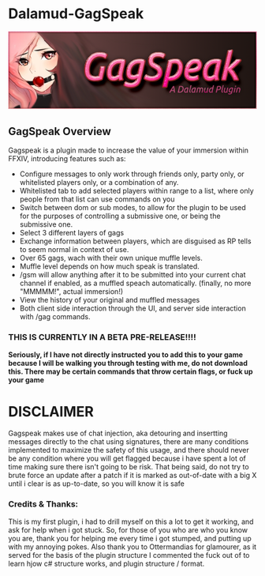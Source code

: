 # Dalamud-GagSpeak 
![Banner Image](Assets/GagSpeakBannerAlt.png)
## GagSpeak Overview
Gagspeak is a plugin made to increase the value of your immersion within FFXIV, introducing features such as:
- Configure messages to only work through friends only, party only, or whitelisted players only, or a combination of any.
- Whitelisted tab to add selected players within range to a list, where only people from that list can use commands on you
- Switch between dom or sub modes, to allow for the plugin to be used for the purposes of controlling a submissive one, or being the submissive one.
- Select 3 different layers of gags
- Exchange information between players, which are disguised as RP tells to seem normal in context of use.
- Over 65 gags, wach with their own unique muffle levels.
- Muffle level depends on how much speak is translated.
- /gsm will allow anything after it to be submitted into your current chat channel if enabled, as a muffled speach automatically. (finally, no more "MMMMM!", actual immersion!)
- View the history of your original and muffled messages
- Both client side interaction through the UI, and server side interaction with /gag commands.

### THIS IS CURRENTLY IN A BETA PRE-RELEASE!!!!
**Seriously, if I have not directly instructed you to add this to your game because I will be walking you through testing with me, do not download this. There may be certain commands that throw certain flags, or fuck up your game**

# DISCLAIMER
Gagspeak makes use of chat injection, aka detouring and insertting messages directly to the chat using signatures, there are many conditions implemented to maximize the safety of this usage, and there should never be any condition where you will get flagged because i have spent a lot of time making sure there isn't going to be risk. That being said, do not try to brute force an update after a patch if it is marked as out-of-date with a big X until i clear is as up-to-date, so you will know it is safe

### Credits & Thanks:
This is my first plugin, i had to drill myself on this a lot to get it working, and ask for help when i got stuck. So, for those of you who are who you know you are, thank you for helping me every time i got stumped, and putting up with my annoying pokes. Also thank you to Ottermandias for glamourer, as it served for the basis of the plugin structure I commented the fuck out of to learn hjow c# structure works, and plugin structure / format.